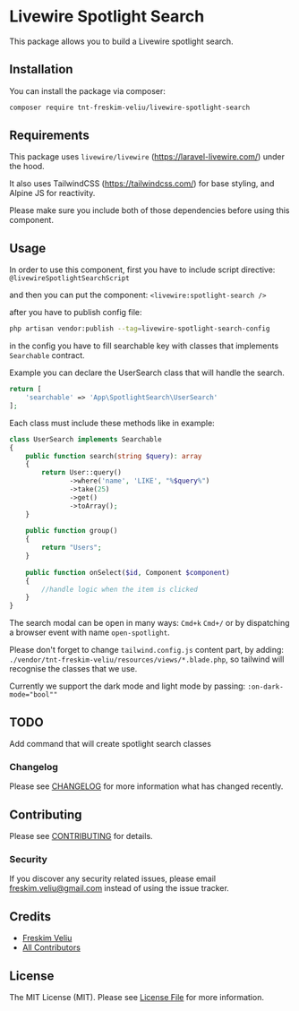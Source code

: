 # Livewire Spotlight Search

This package allows you to build a Livewire spotlight search.

## Installation

You can install the package via composer:

```bash
composer require tnt-freskim-veliu/livewire-spotlight-search
```

## Requirements

This package uses `livewire/livewire` (https://laravel-livewire.com/) under the hood.

It also uses TailwindCSS (https://tailwindcss.com/) for base styling, and Alpine JS for reactivity.

Please make sure you include both of those dependencies before using this component.

## Usage

In order to use this component, first you have to include script directive:
`@livewireSpotlightSearchScript`

and then you can put the component: `<livewire:spotlight-search />`

after you have to publish config file:
``` bash
php artisan vendor:publish --tag=livewire-spotlight-search-config
```
in the config you have to fill searchable key with classes that implements ``Searchable`` contract.

Example you can declare the UserSearch class that will handle the search.
``` php
return [
    'searchable' => 'App\SpotlightSearch\UserSearch'
];
```

Each class must include these methods like in example:

``` php
class UserSearch implements Searchable
{
    public function search(string $query): array
    {
        return User::query()
               ->where('name', 'LIKE', "%$query%")
               ->take(25)
               ->get()
               ->toArray();
    }
    
    public function group()
    {
        return "Users";
    }
    
    public function onSelect($id, Component $component)
    {
        //handle logic when the item is clicked
    }
}
```

The search modal can be open in many ways: 
``Cmd+k``
``Cmd+/`` or by dispatching a browser event with name `open-spotlight`.

Please don't forget to change `tailwind.config.js` content part, by adding:
`./vendor/tnt-freskim-veliu/resources/views/*.blade.php`, so tailwind will recognise the classes that we use.

Currently we support the dark mode and light mode by passing:
`:on-dark-mode="bool""`

## TODO
Add command that will create spotlight search classes

### Changelog

Please see [CHANGELOG](CHANGELOG.md) for more information what has changed recently.

## Contributing

Please see [CONTRIBUTING](CONTRIBUTING.md) for details.

### Security

If you discover any security related issues, please email freskim.veliu@gmail.com instead of using the issue tracker.

## Credits

- [Freskim Veliu](https://github.com/tnt-freskim-veliu)
- [All Contributors](../../contributors)

## License

The MIT License (MIT). Please see [License File](LICENSE.md) for more information.

